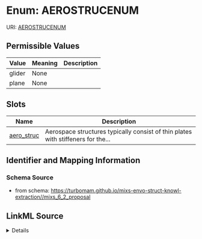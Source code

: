 # Enum: AEROSTRUCENUM



URI: [AEROSTRUCENUM](AEROSTRUCENUM)

## Permissible Values

| Value | Meaning | Description |
| --- | --- | --- |
| glider | None |  |
| plane | None |  |




## Slots

| Name | Description |
| ---  | --- |
| [aero_struc](aero_struc.md) | Aerospace structures typically consist of thin plates with stiffeners for the... |






## Identifier and Mapping Information







### Schema Source


* from schema: https://turbomam.github.io/mixs-envo-struct-knowl-extraction//mixs_6_2_proposal




## LinkML Source

<details>
```yaml
name: AERO_STRUC_ENUM
from_schema: https://turbomam.github.io/mixs-envo-struct-knowl-extraction//mixs_6_2_proposal
rank: 1000
permissible_values:
  glider:
    text: glider
  plane:
    text: plane

```
</details>
